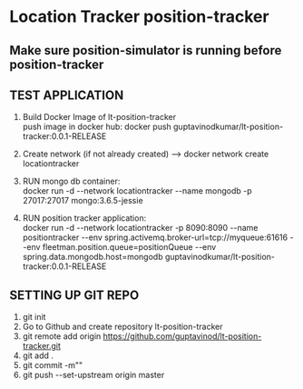 # Location Tracker position-tracker

## Make sure position-simulator is running before position-tracker

## TEST APPLICATION 

1. Build Docker Image of lt-position-tracker  
push image in docker hub: docker push guptavinodkumar/lt-position-tracker:0.0.1-RELEASE

2. Create network (if not already created) --> docker network create locationtracker

3. RUN mongo db container:   
docker run -d --network locationtracker --name mongodb -p 27017:27017 mongo:3.6.5-jessie
   
4. RUN position tracker application:   
docker run -d --network locationtracker -p 8090:8090 --name positiontracker --env spring.activemq.broker-url=tcp://myqueue:61616 --env fleetman.position.queue=positionQueue --env spring.data.mongodb.host=mongodb guptavinodkumar/lt-position-tracker:0.0.1-RELEASE



## SETTING UP GIT REPO
1.  git init
2. Go to Github and create repository lt-position-tracker
3. git remote add origin https://github.com/guptavinod/lt-position-tracker.git
4. git add .
5. git commit -m""
6. git push --set-upstream origin master
